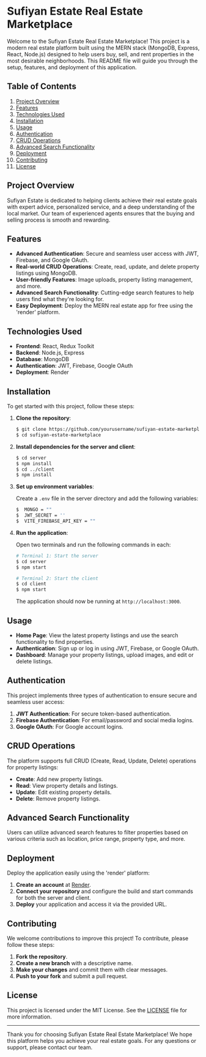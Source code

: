 # Sufiyan Estate Real Estate Marketplace

Welcome to the Sufiyan Estate Real Estate Marketplace! This project is a modern real estate platform built using the MERN stack (MongoDB, Express, React, Node.js) designed to help users buy, sell, and rent properties in the most desirable neighborhoods. This README file will guide you through the setup, features, and deployment of this application.

## Table of Contents

1. [Project Overview](#project-overview)
2. [Features](#features)
3. [Technologies Used](#technologies-used)
4. [Installation](#installation)
5. [Usage](#usage)
6. [Authentication](#authentication)
7. [CRUD Operations](#crud-operations)
8. [Advanced Search Functionality](#advanced-search-functionality)
9. [Deployment](#deployment)
10. [Contributing](#contributing)
11. [License](#license)

## Project Overview

Sufiyan Estate is dedicated to helping clients achieve their real estate goals with expert advice, personalized service, and a deep understanding of the local market. Our team of experienced agents ensures that the buying and selling process is smooth and rewarding.

## Features

- **Advanced Authentication**: Secure and seamless user access with JWT, Firebase, and Google OAuth.
- **Real-world CRUD Operations**: Create, read, update, and delete property listings using MongoDB.
- **User-friendly Features**: Image uploads, property listing management, and more.
- **Advanced Search Functionality**: Cutting-edge search features to help users find what they're looking for.
- **Easy Deployment**: Deploy the MERN real estate app for free using the 'render' platform.

## Technologies Used

- **Frontend**: React, Redux Toolkit
- **Backend**: Node.js, Express
- **Database**: MongoDB
- **Authentication**: JWT, Firebase, Google OAuth
- **Deployment**: Render

## Installation

To get started with this project, follow these steps:

1. **Clone the repository**:

    ```bash
    $ git clone https://github.com/yourusername/sufiyan-estate-marketplace.git
    $ cd sufiyan-estate-marketplace
    ```

2. **Install dependencies for the server and client**:

    ```bash
    $ cd server
    $ npm install
    $ cd ../client
    $ npm install
    ```

3. **Set up environment variables**:

    Create a `.env` file in the server directory and add the following variables:

      ```bash
   $  MONGO = ""
   $  JWT_SECRET = ''
   $  VITE_FIREBASE_API_KEY = ""
    ```

    

4. **Run the application**:

    Open two terminals and run the following commands in each:

    ```bash
    # Terminal 1: Start the server
    $ cd server
    $ npm start
    ```

    ```bash
    # Terminal 2: Start the client
    $ cd client
    $ npm start
    ```

    The application should now be running at `http://localhost:3000`.

## Usage

- **Home Page**: View the latest property listings and use the search functionality to find properties.
- **Authentication**: Sign up or log in using JWT, Firebase, or Google OAuth.
- **Dashboard**: Manage your property listings, upload images, and edit or delete listings.

## Authentication

This project implements three types of authentication to ensure secure and seamless user access:

1. **JWT Authentication**: For secure token-based authentication.
2. **Firebase Authentication**: For email/password and social media logins.
3. **Google OAuth**: For Google account logins.

## CRUD Operations

The platform supports full CRUD (Create, Read, Update, Delete) operations for property listings:

- **Create**: Add new property listings.
- **Read**: View property details and listings.
- **Update**: Edit existing property details.
- **Delete**: Remove property listings.

## Advanced Search Functionality

Users can utilize advanced search features to filter properties based on various criteria such as location, price range, property type, and more.

## Deployment

Deploy the application easily using the 'render' platform:

1. **Create an account** at [Render](https://render.com/).
2. **Connect your repository** and configure the build and start commands for both the server and client.
3. **Deploy** your application and access it via the provided URL.

## Contributing

We welcome contributions to improve this project! To contribute, please follow these steps:

1. **Fork the repository**.
2. **Create a new branch** with a descriptive name.
3. **Make your changes** and commit them with clear messages.
4. **Push to your fork** and submit a pull request.

## License

This project is licensed under the MIT License. See the [LICENSE](LICENSE) file for more information.

---

Thank you for choosing Sufiyan Estate Real Estate Marketplace! We hope this platform helps you achieve your real estate goals. For any questions or support, please contact our team.
